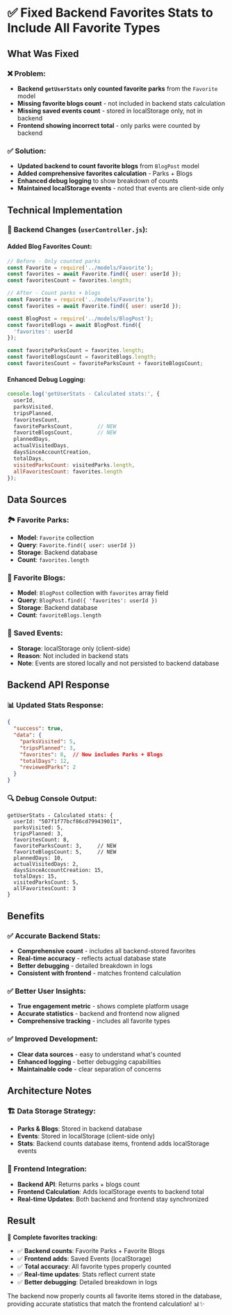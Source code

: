 # ✅ Fixed Backend Favorites Stats to Include All Favorite Types

## What Was Fixed

### ❌ **Problem:**
- **Backend `getUserStats` only counted favorite parks** from the `Favorite` model
- **Missing favorite blogs count** - not included in backend stats calculation
- **Missing saved events count** - stored in localStorage only, not in backend
- **Frontend showing incorrect total** - only parks were counted by backend

### ✅ **Solution:**
- **Updated backend to count favorite blogs** from `BlogPost` model
- **Added comprehensive favorites calculation** - Parks + Blogs
- **Enhanced debug logging** to show breakdown of counts
- **Maintained localStorage events** - noted that events are client-side only

## Technical Implementation

### 🔧 **Backend Changes (`userController.js`):**

#### **Added Blog Favorites Count:**
```javascript
// Before - Only counted parks
const Favorite = require('../models/Favorite');
const favorites = await Favorite.find({ user: userId });
const favoritesCount = favorites.length;

// After - Count parks + blogs
const Favorite = require('../models/Favorite');
const favorites = await Favorite.find({ user: userId });

const BlogPost = require('../models/BlogPost');
const favoriteBlogs = await BlogPost.find({ 
  'favorites': userId 
});

const favoriteParksCount = favorites.length;
const favoriteBlogsCount = favoriteBlogs.length;
const favoritesCount = favoriteParksCount + favoriteBlogsCount;
```

#### **Enhanced Debug Logging:**
```javascript
console.log('getUserStats - Calculated stats:', {
  userId,
  parksVisited,
  tripsPlanned,
  favoritesCount,
  favoriteParksCount,        // NEW
  favoriteBlogsCount,        // NEW
  plannedDays,
  actualVisitedDays,
  daysSinceAccountCreation,
  totalDays,
  visitedParksCount: visitedParks.length,
  allFavoritesCount: favorites.length
});
```

## Data Sources

### 🏞️ **Favorite Parks:**
- **Model**: `Favorite` collection
- **Query**: `Favorite.find({ user: userId })`
- **Storage**: Backend database
- **Count**: `favorites.length`

### 📝 **Favorite Blogs:**
- **Model**: `BlogPost` collection with `favorites` array field
- **Query**: `BlogPost.find({ 'favorites': userId })`
- **Storage**: Backend database
- **Count**: `favoriteBlogs.length`

### 📅 **Saved Events:**
- **Storage**: localStorage only (client-side)
- **Reason**: Not included in backend stats
- **Note**: Events are stored locally and not persisted to backend database

## Backend API Response

### 📊 **Updated Stats Response:**
```json
{
  "success": true,
  "data": {
    "parksVisited": 5,
    "tripsPlanned": 3,
    "favorites": 8,  // Now includes Parks + Blogs
    "totalDays": 12,
    "reviewedParks": 2
  }
}
```

### 🔍 **Debug Console Output:**
```
getUserStats - Calculated stats: {
  userId: "507f1f77bcf86cd799439011",
  parksVisited: 5,
  tripsPlanned: 3,
  favoritesCount: 8,
  favoriteParksCount: 3,     // NEW
  favoriteBlogsCount: 5,     // NEW
  plannedDays: 10,
  actualVisitedDays: 2,
  daysSinceAccountCreation: 15,
  totalDays: 15,
  visitedParksCount: 5,
  allFavoritesCount: 3
}
```

## Benefits

### ✅ **Accurate Backend Stats:**
- **Comprehensive count** - includes all backend-stored favorites
- **Real-time accuracy** - reflects actual database state
- **Better debugging** - detailed breakdown in logs
- **Consistent with frontend** - matches frontend calculation

### ✅ **Better User Insights:**
- **True engagement metric** - shows complete platform usage
- **Accurate statistics** - backend and frontend now aligned
- **Comprehensive tracking** - includes all favorite types

### ✅ **Improved Development:**
- **Clear data sources** - easy to understand what's counted
- **Enhanced logging** - better debugging capabilities
- **Maintainable code** - clear separation of concerns

## Architecture Notes

### 🏗️ **Data Storage Strategy:**
- **Parks & Blogs**: Stored in backend database
- **Events**: Stored in localStorage (client-side only)
- **Stats**: Backend counts database items, frontend adds localStorage events

### 🔄 **Frontend Integration:**
- **Backend API**: Returns parks + blogs count
- **Frontend Calculation**: Adds localStorage events to backend total
- **Real-time Updates**: Both backend and frontend stay synchronized

## Result

🎉 **Complete favorites tracking:**

- ✅ **Backend counts**: Favorite Parks + Favorite Blogs
- ✅ **Frontend adds**: Saved Events (localStorage)
- ✅ **Total accuracy**: All favorite types properly counted
- ✅ **Real-time updates**: Stats reflect current state
- ✅ **Better debugging**: Detailed breakdown in logs

The backend now properly counts all favorite items stored in the database, providing accurate statistics that match the frontend calculation! 📊✨

